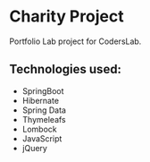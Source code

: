 # Charity Project
Portfolio Lab project for CodersLab.
## Technologies used:
* SpringBoot
* Hibernate
* Spring Data
* Thymeleafs
* Lombock
* JavaScript 
* jQuery
